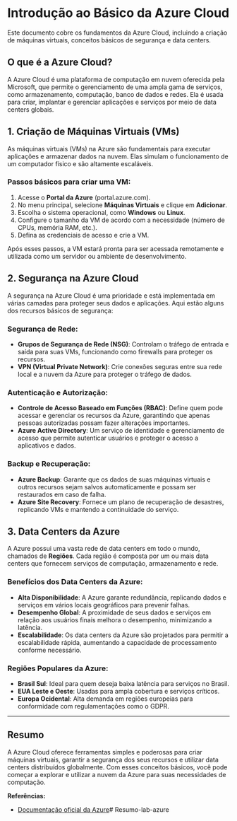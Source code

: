 # Introdução ao Básico da Azure Cloud

Este documento cobre os fundamentos da Azure Cloud, incluindo a criação de máquinas virtuais, conceitos básicos de segurança e data centers.

## O que é a Azure Cloud?

A Azure Cloud é uma plataforma de computação em nuvem oferecida pela Microsoft, que permite o gerenciamento de uma ampla gama de serviços, como armazenamento, computação, banco de dados e redes. Ela é usada para criar, implantar e gerenciar aplicações e serviços por meio de data centers globais.

## 1. Criação de Máquinas Virtuais (VMs)

As máquinas virtuais (VMs) na Azure são fundamentais para executar aplicações e armazenar dados na nuvem. Elas simulam o funcionamento de um computador físico e são altamente escaláveis.

### Passos básicos para criar uma VM:
1. Acesse o **Portal da Azure** (portal.azure.com).
2. No menu principal, selecione **Máquinas Virtuais** e clique em **Adicionar**.
3. Escolha o sistema operacional, como **Windows** ou **Linux**.
4. Configure o tamanho da VM de acordo com a necessidade (número de CPUs, memória RAM, etc.).
5. Defina as credenciais de acesso e crie a VM.

Após esses passos, a VM estará pronta para ser acessada remotamente e utilizada como um servidor ou ambiente de desenvolvimento.

## 2. Segurança na Azure Cloud

A segurança na Azure Cloud é uma prioridade e está implementada em várias camadas para proteger seus dados e aplicações. Aqui estão alguns dos recursos básicos de segurança:

### **Segurança de Rede:**
- **Grupos de Segurança de Rede (NSG)**: Controlam o tráfego de entrada e saída para suas VMs, funcionando como firewalls para proteger os recursos.
- **VPN (Virtual Private Network)**: Crie conexões seguras entre sua rede local e a nuvem da Azure para proteger o tráfego de dados.

### **Autenticação e Autorização:**
- **Controle de Acesso Baseado em Funções (RBAC)**: Define quem pode acessar e gerenciar os recursos da Azure, garantindo que apenas pessoas autorizadas possam fazer alterações importantes.
- **Azure Active Directory**: Um serviço de identidade e gerenciamento de acesso que permite autenticar usuários e proteger o acesso a aplicativos e dados.

### **Backup e Recuperação:**
- **Azure Backup**: Garante que os dados de suas máquinas virtuais e outros recursos sejam salvos automaticamente e possam ser restaurados em caso de falha.
- **Azure Site Recovery**: Fornece um plano de recuperação de desastres, replicando VMs e mantendo a continuidade do serviço.

## 3. Data Centers da Azure

A Azure possui uma vasta rede de data centers em todo o mundo, chamados de **Regiões**. Cada região é composta por um ou mais data centers que fornecem serviços de computação, armazenamento e rede.

### Benefícios dos Data Centers da Azure:
- **Alta Disponibilidade**: A Azure garante redundância, replicando dados e serviços em vários locais geográficos para prevenir falhas.
- **Desempenho Global**: A proximidade de seus dados e serviços em relação aos usuários finais melhora o desempenho, minimizando a latência.
- **Escalabilidade**: Os data centers da Azure são projetados para permitir a escalabilidade rápida, aumentando a capacidade de processamento conforme necessário.

### Regiões Populares da Azure:
- **Brasil Sul**: Ideal para quem deseja baixa latência para serviços no Brasil.
- **EUA Leste e Oeste**: Usadas para ampla cobertura e serviços críticos.
- **Europa Ocidental**: Alta demanda em regiões europeias para conformidade com regulamentações como o GDPR.

---

## Resumo

A Azure Cloud oferece ferramentas simples e poderosas para criar máquinas virtuais, garantir a segurança dos seus recursos e utilizar data centers distribuídos globalmente. Com esses conceitos básicos, você pode começar a explorar e utilizar a nuvem da Azure para suas necessidades de computação.

**Referências:**
- [Documentação oficial da Azure](https://docs.microsoft.com/pt-br/azure/)# Resumo-lab-azure
